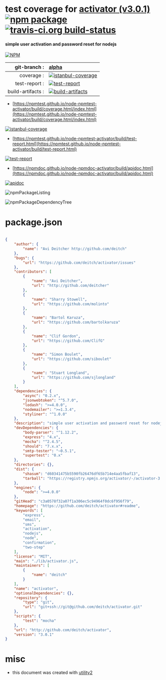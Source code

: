 # test coverage for  [activator (v3.0.1)](https://github.com/deitch/activator#readme)  [![npm package](https://img.shields.io/npm/v/npmtest-activator.svg?style=flat-square)](https://www.npmjs.org/package/npmtest-activator) [![travis-ci.org build-status](https://api.travis-ci.org/npmtest/node-npmtest-activator.svg)](https://travis-ci.org/npmtest/node-npmtest-activator)
#### simple user activation and password reset for nodejs

[![NPM](https://nodei.co/npm/activator.png?downloads=true&downloadRank=true&stars=true)](https://www.npmjs.com/package/activator)

| git-branch : | [alpha](https://github.com/npmtest/node-npmtest-activator/tree/alpha)|
|--:|:--|
| coverage : | [![istanbul-coverage](https://npmtest.github.io/node-npmtest-activator/build/coverage.badge.svg)](https://npmtest.github.io/node-npmtest-activator/build/coverage.html/index.html)|
| test-report : | [![test-report](https://npmtest.github.io/node-npmtest-activator/build/test-report.badge.svg)](https://npmtest.github.io/node-npmtest-activator/build/test-report.html)|
| build-artifacts : | [![build-artifacts](https://npmtest.github.io/node-npmtest-activator/glyphicons_144_folder_open.png)](https://github.com/npmtest/node-npmtest-activator/tree/gh-pages/build)|

- [https://npmtest.github.io/node-npmtest-activator/build/coverage.html/index.html](https://npmtest.github.io/node-npmtest-activator/build/coverage.html/index.html)

[![istanbul-coverage](https://npmtest.github.io/node-npmtest-activator/build/screenCapture.buildCi.browser.%252Ftmp%252Fbuild%252Fcoverage.lib.html.png)](https://npmtest.github.io/node-npmtest-activator/build/coverage.html/index.html)

- [https://npmtest.github.io/node-npmtest-activator/build/test-report.html](https://npmtest.github.io/node-npmtest-activator/build/test-report.html)

[![test-report](https://npmtest.github.io/node-npmtest-activator/build/screenCapture.buildCi.browser.%252Ftmp%252Fbuild%252Ftest-report.html.png)](https://npmtest.github.io/node-npmtest-activator/build/test-report.html)

- [https://npmdoc.github.io/node-npmdoc-activator/build/apidoc.html](https://npmdoc.github.io/node-npmdoc-activator/build/apidoc.html)

[![apidoc](https://npmdoc.github.io/node-npmdoc-activator/build/screenCapture.buildCi.browser.%252Ftmp%252Fbuild%252Fapidoc.html.png)](https://npmdoc.github.io/node-npmdoc-activator/build/apidoc.html)

![npmPackageListing](https://npmtest.github.io/node-npmtest-activator/build/screenCapture.npmPackageListing.svg)

![npmPackageDependencyTree](https://npmtest.github.io/node-npmtest-activator/build/screenCapture.npmPackageDependencyTree.svg)



# package.json

```json

{
    "author": {
        "name": "Avi Deitcher http://github.com/deitch"
    },
    "bugs": {
        "url": "https://github.com/deitch/activator/issues"
    },
    "contributors": [
        {
            "name": "Avi Deitcher",
            "url": "http://github.com/deitcher"
        },
        {
            "name": "Sharry Stowell",
            "url": "https://github.com/molinto"
        },
        {
            "name": "Bartol Karuza",
            "url": "https://github.com/bartolkaruza"
        },
        {
            "name": "Clif Gordon",
            "url": "https://github.com/ClifG"
        },
        {
            "name": "Simon Boulet",
            "url": "https://github.com/siboulet"
        },
        {
            "name": "Stuart Longland",
            "url": "https://github.com/sjlongland"
        }
    ],
    "dependencies": {
        "async": "0.2.x",
        "jsonwebtoken": "^5.7.0",
        "lodash": ">=4.0.0",
        "nodemailer": ">=1.3.4",
        "styliner": "^1.0.0"
    },
    "description": "simple user activation and password reset for nodejs",
    "devDependencies": {
        "body-parser": "^1.12.2",
        "express": "4.x",
        "mocha": "^2.4.5",
        "should": "7.x.x",
        "smtp-tester": "~0.5.1",
        "supertest": "0.x"
    },
    "directories": {},
    "dist": {
        "shasum": "d60341475b5590fb26476df65b714e4aa5fbaf13",
        "tarball": "https://registry.npmjs.org/activator/-/activator-3.0.1.tgz"
    },
    "engines": {
        "node": ">=4.0.0"
    },
    "gitHead": "c3a0578f32a07f1a306ec5c94964f0dc6f956f79",
    "homepage": "https://github.com/deitch/activator#readme",
    "keywords": [
        "express",
        "email",
        "sms",
        "activation",
        "nodejs",
        "node",
        "confirmation",
        "two-step"
    ],
    "license": "MIT",
    "main": "./lib/activator.js",
    "maintainers": [
        {
            "name": "deitch"
        }
    ],
    "name": "activator",
    "optionalDependencies": {},
    "repository": {
        "type": "git",
        "url": "git+ssh://git@github.com/deitch/activator.git"
    },
    "scripts": {
        "test": "mocha"
    },
    "url": "http://github.com/deitch/activator",
    "version": "3.0.1"
}
```



# misc
- this document was created with [utility2](https://github.com/kaizhu256/node-utility2)
